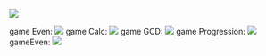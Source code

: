 <a href="https://codeclimate.com/github/AlekseySmolyaninov/java-project-lvl1/maintainability"><img src="https://api.codeclimate.com/v1/badges/1fe40d341bbcd421d36c/maintainability" /></a>

game Even: <a href="https://asciinema.org/a/7QYO7A6zOSFxq4YuOJkeU9mjg" target="_blank"><img src="https://asciinema.org/a/7QYO7A6zOSFxq4YuOJkeU9mjg.svg" /></a>
game Calc: <a href="https://asciinema.org/a/cISOOmRfM9306wmSJjtGe8SOG" target="_blank"><img src="https://asciinema.org/a/cISOOmRfM9306wmSJjtGe8SOG.svg" /></a>
game GCD: <a href="https://asciinema.org/a/xAODEgZDnOt6MZHGRHngWsU8H" target="_blank"><img src="https://asciinema.org/a/xAODEgZDnOt6MZHGRHngWsU8H.svg" /></a>
game Progression: <a href="https://asciinema.org/a/HJvjXBmFsqzpTkiCcsEmnJIlf" target="_blank"><img src="https://asciinema.org/a/HJvjXBmFsqzpTkiCcsEmnJIlf.svg" /></a>
gameEven: <a href="https://asciinema.org/a/qf4LdVHIh24PwPQJQ6LLyngsP" target="_blank"><img src="https://asciinema.org/a/qf4LdVHIh24PwPQJQ6LLyngsP.svg" /></a>


